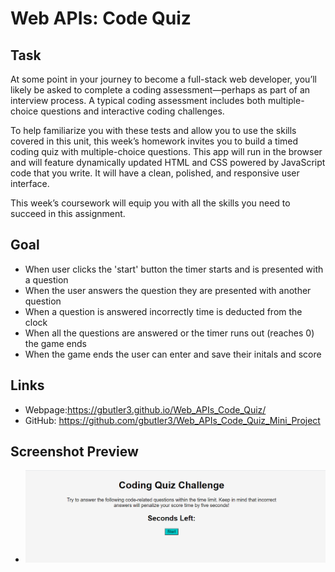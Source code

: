# Web APIs: Code Quiz

## Task

At some point in your journey to become a full-stack web developer, you’ll likely be asked to complete a coding assessment—perhaps as part of an interview process. A typical coding assessment includes both multiple-choice questions and interactive coding challenges.

To help familiarize you with these tests and allow you to use the skills covered in this unit, this week’s homework invites you to build a timed coding quiz with multiple-choice questions. This app will run in the browser and will feature dynamically updated HTML and CSS powered by JavaScript code that you write. It will have a clean, polished, and responsive user interface.

This week’s coursework will equip you with all the skills you need to succeed in this assignment.

## Goal

- When user clicks the 'start' button the timer starts and is presented with a question
- When the user answers the question they are presented with another question
- When a question is answered incorrectly time is deducted from the clock
- When all the questions are answered or the timer runs out (reaches 0) the game ends
- When the game ends the user can enter and save their initals and score

## Links

- Webpage:https://gbutler3.github.io/Web_APIs_Code_Quiz/
- GitHub: https://github.com/gbutler3/Web_APIs_Code_Quiz_Mini_Project

## Screenshot Preview

- ![preview of web page](./assets/css/screenshot.PNG)
